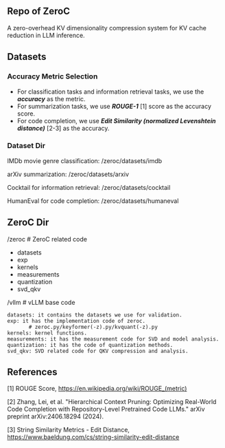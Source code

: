 ## Repo of ZeroC

A zero-overhead KV dimensionality compression system for KV cache reduction in LLM inference.

## Datasets

### Accuracy Metric Selection

- For classification tasks and information retrieval tasks, we use the ***accuracy*** as the metric.
- For summarization tasks, we use ***ROUGE-1*** [1] score as the accuracy score.
- For code completion, we use ***Edit Similarity (normalized Levenshtein distance)*** [2-3] as the accuracy.

### Dataset Dir
IMDb movie genre classification: /zeroc/datasets/imdb

arXiv summarization: /zeroc/datasets/arxiv

Cocktail for information retrieval: /zeroc/datasets/cocktail

HumanEval for code completion: /zeroc/datasets/humaneval

## ZeroC Dir
/zeroc  # ZeroC related code
- datasets
- exp
- kernels
- measurements
- quantization
- svd_qkv

/vllm  # vLLM base code

```
datasets: it contains the datasets we use for validation.
exp: it has the implementation code of zeroc.
       # zeroc.py/keyformer(-z).py/kvquant(-z).py
kernels: kernel functions.
measurements: it has the measurement code for SVD and model analysis.
quantization: it has the code of quantization methods.
svd_qkv: SVD related code for QKV compression and analysis.
```

## References
[1] ROUGE Score, https://en.wikipedia.org/wiki/ROUGE_(metric)

[2] Zhang, Lei, et al. "Hierarchical Context Pruning: Optimizing Real-World Code Completion with Repository-Level Pretrained Code LLMs." arXiv preprint arXiv:2406.18294 (2024).

[3] String Similarity Metrics - Edit Distance, https://www.baeldung.com/cs/string-similarity-edit-distance
